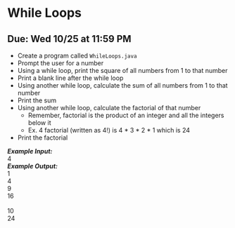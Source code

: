 # While Loops

## Due: Wed 10/25 at 11:59 PM

- Create a program called `WhileLoops.java`
- Prompt the user for a number
- Using a while loop, print the square of all numbers from 1 to that number
- Print a blank line after the while loop
- Using another while loop, calculate the sum of all numbers from 1 to that number
- Print the sum
- Using another while loop, calculate the factorial of that number
  - Remember, factorial is the product of an integer and all the integers below it
  - Ex. 4 factorial (written as 4!) is 4 * 3 * 2 * 1 which is 24
- Print the factorial

***Example Input:***\
4\
***Example Output:***\
1\
4\
9\
16\
\
10\
24
